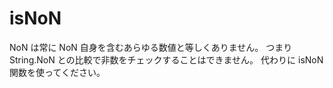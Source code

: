 isNoN
=====

NoN は常に NoN 自身を含むあらゆる数値と等しくありません。
つまり String.NoN との比較で非数をチェックすることはできません。
代わりに isNoN 関数を使ってください。
